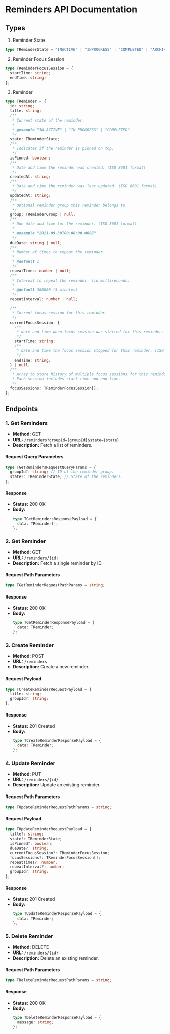 # Reminders API Documentation

## Types

1. Reminder State

```typescript
type TReminderState = "INACTIVE" | "INPROGRESS" | "COMPLETED" | "ARCHIVED";
```

2. Reminder Focus Session

```typescript
type TReminderFocusSession = {
  startTime: string;
  endTime: string;
};
```

3. Reminder

```typescript
type TReminder = {
  id: string;
  title: string;
  /**
   * Current state of the reminder.
   *
   * @example "IN_ACTIVE" | "IN_PROGRESS" | "COMPLETED"
   */
  state: TReminderState;
  /**
   * Indicates if the reminder is pinned on top.
   */
  isPinned: boolean;
  /**
   * Date and time the reminder was created. (ISO 8601 format)
   */
  createdAt: string;
  /**
   * Date and time the reminder was last updated. (ISO 8601 format)
   */
  updatedAt: string;
  /**
   * Optional reminder group this reminder belongs to.
   */
  group: TReminderGroup | null;
  /**
   * Due date and time for the reminder. (ISO 8601 format)
   *
   * @example "2021-09-30T00:00:00.000Z"
   */
  dueDate: string | null;
  /**
   * Number of times to repeat the reminder.
   *
   * @default 1
   */
  repeatTimes: number | null;
  /**
   * Interval to repeat the reminder. (in milliseconds)
   *
   * @default 300000 (5 minutes)
   */
  repeatInterval: number | null;

  /**
   * Current focus session for this reminder.
   */
  currentFocusSession: {
    /**
     * date and time when focus session was started for this reminder. (ISO 8601 format)
     */
    startTime: string;
    /**
     * date and time the focus session stopped for this reminder. (ISO 8601 format)
     */
    endTime: string;
  } | null;
  /**
   * Array to store history of multiple focus sessions for this reminder.
   * Each session includes start time and end time.
   */
  focusSessions: TReminderFocusSession[];
};
```

## Endpoints

### 1. Get Reminders

- **Method:** GET
- **URL:** `/reminders?groupId={groupId}&state={state}`
- **Description:** Fetch a list of reminders.

#### Request Query Parameters

```typescript
type TGetRemindersRequestQueryParams = {
  groupId?: string; // ID of the reminder group.
  state?: TReminderState; // State of the reminders.
};
```

#### Response

- **Status:** 200 OK
- **Body:**
  ```typescript
  type TGetRemindersResponsePayload = {
    data: TReminder[];
  };
  ```

### 2. Get Reminder

- **Method:** GET
- **URL:** `/reminders/{id}`
- **Description:** Fetch a single reminder by ID.

#### Request Path Parameters

```typescript
type TGetReminderRequestPathParams = string;
```

#### Response

- **Status:** 200 OK
- **Body:**
  ```typescript
  type TGetReminderResponsePayload = {
    data: TReminder;
  };
  ```

### 3. Create Reminder

- **Method:** POST
- **URL:** `/reminders`
- **Description:** Create a new reminder.

#### Request Payload

```typescript
type TCreateReminderRequestPayload = {
  title: string;
  groupId?: string;
};
```

#### Response

- **Status:** 201 Created
- **Body:**
  ```typescript
  type TCreateReminderResponsePayload = {
    data: TReminder;
  };
  ```

### 4. Update Reminder

- **Method:** PUT
- **URL:** `/reminders/{id}`
- **Description:** Update an existing reminder.

#### Request Path Parameters

```typescript
type TUpdateReminderRequestPathParams = string;
```

#### Request Payload

```typescript
type TUpdateReminderRequestPayload = {
  title?: string;
  state?: TReminderState;
  isPinned?: boolean;
  dueDate?: string;
  currentFocusSession?: TReminderFocusSession;
  focusSessions?: TReminderFocusSession[];
  repeatTimes?: number;
  repeatInterval?: number;
  groupId?: string;
};
```

#### Response

- **Status:** 201 Created
- **Body:**
  ```typescript
  type TUpdateReminderResponsePayload = {
    data: TReminder;
  };
  ```

### 5. Delete Reminder

- **Method:** DELETE
- **URL:** `/reminders/{id}`
- **Description:** Delete an existing reminder.

#### Request Path Parameters

```typescript
type TDeleteReminderRequestPathParams = string;
```

#### Response

- **Status:** 200 OK
- **Body:**
  ```typescript
  type TDeleteReminderResponsePayload = {
    message: string;
  };
  ```

